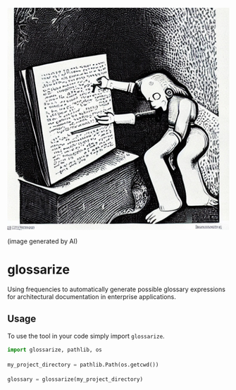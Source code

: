 ![logo](glossarize.jpg)

(image generated by AI)

# glossarize
Using frequencies to automatically generate possible glossary expressions for architectural documentation in enterprise applications.

## Usage

To use the tool in your code simply import `glossarize`.

```python
import glossarize, pathlib, os

my_project_directory = pathlib.Path(os.getcwd())

glossary = glossarize(my_project_directory)
```
